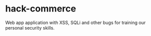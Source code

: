 # hack-commerce
Web app application with XSS, SQLi and other bugs for training our personal security skills.
